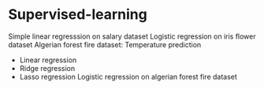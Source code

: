 # Supervised-learning

Simple linear regresssion on salary dataset
Logistic regression on iris flower dataset
Algerian forest fire dataset: Temperature prediction
   * Linear regression
   * Ridge regression
   * Lasso regression
Logistic regression on algerian forest fire dataset
